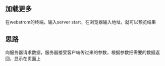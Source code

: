 ## 加载更多 ##
在webstrom的终端，输入server start，在浏览器输入地址，就可以预览结果

## 思路 ##
向服务器请求数据，服务器接受客户端传过来的参数，根据参数把需要的数据返回，显示在页面上